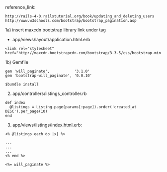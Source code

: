 reference_link:
```
http://rails-4-0.railstutorial.org/book/updating_and_deleting_users
http://www.w3schools.com/bootstrap/bootstrap_pagination.asp
```


1a) insert maxcdn bootstrap library link under <head> tag
- app/views/layout/application.html.erb
```
<link rel="stylesheet" href="http://maxcdn.bootstrapcdn.com/bootstrap/3.3.5/css/bootstrap.min.css">
```

1b) Gemfile

```
gem 'will_paginate',           '3.1.0'
gem 'bootstrap-will_paginate', '0.0.10'
```

```
$bundle install
```

2) app/controllers/listings_controller.rb
```
def index
  @listings = Listing.page(params[:page]).order('created_at DESC').per_page(10)
end
 ```

3) app/views/listings/index.html.erb:

```
<% @listings.each do |x| %>

...
...
...
<% end %>

<%= will_paginate %>
```

